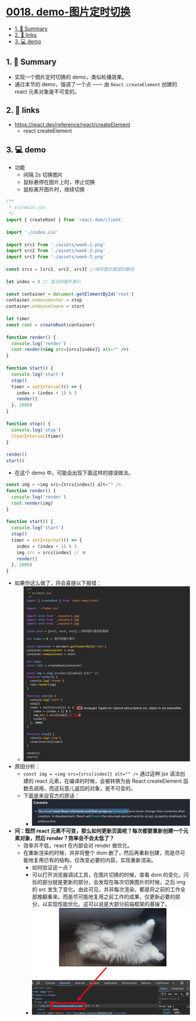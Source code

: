 # [0018. demo-图片定时切换](https://github.com/Tdahuyou/react/tree/main/0018.%20demo-%E5%9B%BE%E7%89%87%E5%AE%9A%E6%97%B6%E5%88%87%E6%8D%A2)

<!-- region:toc -->
- [1. 📝 Summary](#1--summary)
- [2. 🔗 links](#2--links)
- [3. 💻 demo](#3--demo)
<!-- endregion:toc -->

## 1. 📝 Summary

- 实现一个图片定时切换的 demo，类似轮播效果。
- 通过本节的 demo，强调了一个点 —— 由 `React.createElement` 创建的 react 元素对象是不可变的。

## 2. 🔗 links

- https://react.dev/reference/react/createElement
  - react createElement

## 3. 💻 demo

- 功能
  - 间隔 2s 切换图片
  - 鼠标悬停在图片上时，停止切换
  - 鼠标离开图片时，继续切换

```jsx
/**
 * src/main.jsx
 */
import { createRoot } from 'react-dom/client'

import './index.css'

import src1 from './assets/week-1.png'
import src2 from './assets/week-2.png'
import src3 from './assets/week-3.png'

const srcs = [src1, src2, src3] //保存图片路径的数组

let index = 0 // 显示的图片索引

const container = document.getElementById('root')
container.onmouseenter = stop
container.onmouseleave = start

let timer
const root = createRoot(container)

function render() {
  console.log('render')
  root.render(<img src={srcs[index]} alt="" />)
}

function start() {
  console.log('start')
  stop()
  timer = setInterval(() => {
    index = (index + 1) % 3
    render()
  }, 2000)
}

function stop() {
  console.log('stop')
  clearInterval(timer)
}

render()
start()
```

- 在这个 demo 中，可能会出现下面这样的错误做法。

```js
const img = <img src={srcs[index]} alt="" />
function render() {
  console.log('render')
  root.render(img)
}

function start() {
  console.log('start')
  stop()
  timer = setInterval(() => {
    index = (index + 1) % 3
    img.src = srcs[index] // ❌
    render()
  }, 2000)
}
```

- 如果你这么做了，将会喜提以下报错：
  - ![](md-imgs/2024-10-27-19-10-08.png)
- 原因分析：
  - `const img = <img src={srcs[index]} alt="" />` 通过这种 jsx 语法创建的 react 元素，在编译的时候，会被转换为由 React.createElement 函数去调用，而这玩意儿返回的对象，是不可变的。
  - 下面是来自官方的原话：
    - ![](md-imgs/2024-10-27-19-14-18.png)
- **问：既然 react 元素不可变，那么如何更新页面呢？每次都要重新创建一个元素对象，然后 render？效率会不会太低了？**
  - 效率并不低，react 在内部会对 render 做优化。
  - 在重新渲染的时候，并非将整个 dom 删了，然后再重新创建，而是尽可能地复用已有的结构，仅改变必要的内容，实现重新渲染。
    - 如何验证这一点？
    - 可以打开浏览器调试工具，在图片切换的时候，查看 dom 的变化，闪烁的部分就是更新的部分，会发现在每次切换图片的时候，之后 img 的 src 发生了变化。由此可见，并非每次渲染，都是将之前的工作全部推翻重来，而是尽可能地复用之前工作的成果，仅更新必要的部分，以实现性能优化。这可以说是大部分前端框架的基操了。
    - ![](md-imgs/2024-10-27-19-21-31.png)
